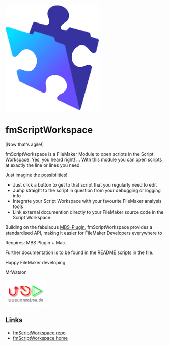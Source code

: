 [![fmScriptWorkspace logo][fmScriptWorkspace logo]][fmScriptWorkspace home]
# fmScriptWorkspace
[Now that's agile!]

fmScriptWorkspace is a FileMaker Module to open scripts in the Script Workspace. Yes, you heard right! ... With this module you can open scripts at exactly the line or lines you need.

Just imagine the possibilities!

- Just click a button to get to that script that you regularly need to edit
- Jump straight to the script in question from your debugging or logging info
- Integrate your Script Workspace with your favourite FileMaker analysis tools
- Link external documention directly to your FileMaker source code in the Script Workspace.

Building on the fabulaous [MBS-Plugin][MBS-Plugin], fmScriptWorkspace provides a standardised API, making it easier for FileMaker Developers everywhere to 

Requires: MBS Plugin + Mac.

Further documentation is to be found in the README scripts in the file.

Happy FileMaker developing

MrWatson

[![mrwatson.de logo][mrwatson.de logo]][mrwatson.de]

## Links

- [fmScriptWorkspace repo][fmScriptWorkspace repo]
- [fmScriptWorkspace home][fmScriptWorkspace home]



[fmScriptWorkspace home]:https://www.fmworkmate.com/fmscriptworkspace
[fmScriptWorkspace repo]:https://github.com/mrwatson-de/fmScriptWorkspace
[fmScriptWorkspace logo]:fmScriptWorkspace_ICON_v1_sm.png
[fmScriptWorkspace Demo File Documentation]:fmScriptWorkspaceDemoDocumentation_sm.png
[MBS-Plugin]:https://www.monkeybreadsoftware.com/filemaker/
[mrwatson.de logo]:www.mrwatson.de_neon_128.png
[mrwatson.de]:http://www.mrwatson.de
